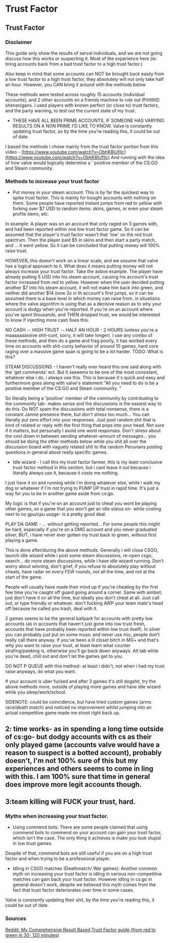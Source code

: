 # Trust Factor

## Trust Factor

### Disclaimer

This guide only show the results of serval individuals, and we are not going discuss how this works or suspecting it. Most of the experience here \(ie: bring accounts back from a bad trust factor to a high trust factor.\)

Also keep in mind that some accounts can NOT be brought back easily from a low trust factor to a high trust factor, they absolutely will not only take half an hour. However, you CAN bring it around with the methods below

These methods were tested across roughly 15 accounts \(individual accounts\), and 2 other accounts on a friends machine to rule out IP/HWID shenanigans. I used players with known perfect \(or close to\) trust factors, and the party warning, to test out the current state of my trust.

* THESE HAVE ALL BEEN PRIME ACCOUNTS, IF SOMEONE HAS VARYING RESULTS ON A NON PRIME I'D LIKE TO KNOW. Valve is constantly updating trust factor, so by the time you're reading this, it could be out of date.

I based the methods I chose mainly from the trust factor portion from this video - [https://www.youtube.com/watch?v=ObhK8lUfIlc](https://www.youtube.com/watch?v=ObhK8lUfIlc) And running with the idea of how valve would logically determine a ' positive member of the CS:GO and Steam community.

### Methods to increase your trust factor

* Put money in your steam account: This is by far the quickest way to spike trust factor. This is mainly for bought accounts with nothing on them. Some people have reported instant jumps from red to yellow with forking over $7 USD to random items: skins, games, or even your steam profile items, etc.

In example: A player was on an account that only raged on 3 games with, and had been reported within one low trust factor game. So it can be assumed that the player's trust factor wasn't that 'low' on the red trust spectrum. Then the player paid $5 in skins and then start a party match, and ... it went yellow. So it can be concluded that putting money will 100% raise trust.

HOWEVER, this doesn't work on a linear scale, and we assume that valve has a logical approach to it. What does it means putting money will not always increase your trust factor. Take the aobve example. The player have already putting 5 USD into his steam account, causing his account's trust factor increased from red to yellow. However when the user decided putting another $7 into his steam account, it will not make him back into green, and neither did another $14 \(now 3x in th account's first jump\), so it can be assumed there is a base level in which money can raise from, in situations where the valve algorithm is using that as a decisive reason as to why your account is dodgy when you're reported. If you're on an account where you've spent thousands, and THEN dropped trust, we would be interested to know if injecting more cash fixes this.

NO CASH -- HIGH TRUST -- HALF AN HOUR - 2 HOURS \(unless you're a maaaaaaassive shit-cunt, sorry, it will take longer\). I use any combo of these methods, and then do a game and frag poorly, it has worked every time on accounts with shit-cunty behavior of around 10 games, hard core raging over a massive game span is going to be a lot harder. TODO: What is this?

STEAM DISCUSSIONS - I haven't really ever heard this one said along with the 'get commends' ect. But it seeeems to be one of the most consistent, whatever else i do, i always use this. This is because it's quick and easy and furthermore goes along with valve's statement "All you need to do is be a positive member of the CS:GO and Steam community. "

So literally being a 'positive' member of the community by contributing to the community tab- makes sense and the discussions is the easiest way to do this. Do NOT spam the discussions with total nonsense, there is a constant Jannie presence there, but don't stress too much... You can literally put zero effort into your responses. Just post random shit that is kind of related or reply with the first thing that pops into your head. Not sure if it matters, but personally I avoid one word responses. Don't stress about the cool down in between sending whatever-amount of messages... you should be doing the other methods below while you shit all over the discussion board with vaguely related shit to the random Peruvians posting questions in general about really specific games.

* Idle wizard - I call this my trust factor farmer, this is my least conclusive trust factor method in this section, but i cant leave it out because i literally always use it, because it costs me nothing.

I just have it on and running while i'm doing whatever else, while i walk my dog or whatever if I'm not trying to PUMP UP trust in rapid time. It's just a way for you to be in another game aside from cs:go.

My logic is that if you're on an account just to cheat you wont be playing other games, so a game that you won't get an idle status on- while costing next to no gpu/cpu usage- is a pretty good deal.

PLAY DA GAME - ... without getting reported... For some people this might be hard, especially if you're on a DMG account and you never graduated silver, BUT, i have never ever gotten my trust back to green, without first playing a game.

This is done after/during the above methods. Generally i will close CSGO, launch idle wizard while i post some steam discussions, re-open csgo, search... do more steam discussions, while i have idle wizard running. Don't worry about winning, don't grief, if you refuse to absolutely play without cheats, have radar on every FEW rounds, not all the time, and not at the start of the game.

People will usually have made their mind up if you're cheating by the first few time you're caught off guard going around a corner. Same with aimbot; just don't have it on all the time, but ideally you don't cheat at all. Just call out, or type friendly or whatever. don't fucking AWP your team mate's head off because he called you trash, deal with it.

2 games seems to be the general ballpark for accounts with pretty low accounts \(as in accounts that haven't just gone into low trust fresh, accounts that have probably been reported within low trust itself\). In silver you can probably just put on some music and never use mic, people don't really call there anyway. If you've been a lil closet bitch in MG+ and that's why you want to raise your trust, at least learn what counter strafing/peeking is, otherwise you'll go back down anyways. Alt tab while you're dead, chill out and don't let the games get to you.

DO NOT P QUEUE with this method- at least i didn't, not when i had my trust raise anyways, do what you want.

If your account is uber fucked and after 3 games it's still dogshit, try the above methods more, outside of playing more games and have idle wizard while you sleep/work/school.

SIDENOTE: could be coincidence, but have tried custom games \(arms race/death match\) and noticed no improvement whilst jumping into an actual competitive game made me shoot right back up.

## 2: time works- as in spending a long time outside of cs:go-  but dodgy accounts with cs as their only played game \(accounts valve would have a reason to suspect is a botted account\), probably doesn't, I'm not 100% sure of this but my experiences and others seems to come in ling with this. I am 100% sure that time in general does improve more legit accounts though.

## 3:team killing will FUCK your trust, hard.

### Myths when increasing your trust factor.

* Using commend bots: There are some people claimed that using commend bots to commend on your account can gain your trust factor, which isn't the case. The only thing it achieves is make you look stupid in low trust games.

Despite of that, commend bots are still useful if you are on a high trust factor and when trying to be a professional player.

* Idling in CSGO matches \(Deathmatch/ War games\):  Another common myth on increasing your trust factor is idling in various non-competitive matches can gain back your trust factor. However idling in cs:go in general doesn't work, despite we believed this myth comes from the fact that trust factor deteriorates over time in some cases.

Valve is constantly updating their shit, by the time you're reading this, it could be out of date.

### Sources

[Reddit: My Comprehensive Result Based Trust Factor guide \(from red to green in 30- 120 minutes\)](https://www.reddit.com/r/Csgohacks/comments/flqr4a/my_comprehensive_result_based_trust_factor_guide/)

